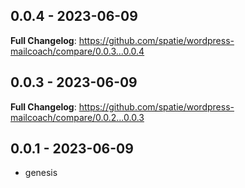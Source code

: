 ## 0.0.4 - 2023-06-09

**Full Changelog**: https://github.com/spatie/wordpress-mailcoach/compare/0.0.3...0.0.4

## 0.0.3 - 2023-06-09

**Full Changelog**: https://github.com/spatie/wordpress-mailcoach/compare/0.0.2...0.0.3

## 0.0.1 - 2023-06-09

- genesis
